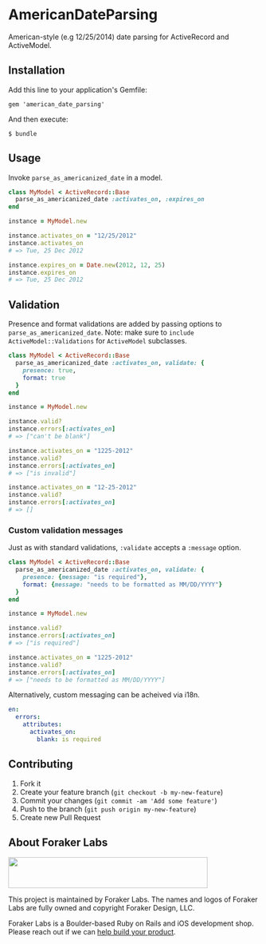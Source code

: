 # AmericanDateParsing

American-style (e.g 12/25/2014) date parsing for ActiveRecord and ActiveModel.

## Installation

Add this line to your application's Gemfile:

    gem 'american_date_parsing'

And then execute:

    $ bundle

## Usage

Invoke `parse_as_americanized_date` in a model.

```Ruby
class MyModel < ActiveRecord::Base
  parse_as_americanized_date :activates_on, :expires_on
end

instance = MyModel.new

instance.activates_on = "12/25/2012"
instance.activates_on
# => Tue, 25 Dec 2012

instance.expires_on = Date.new(2012, 12, 25)
instance.expires_on
# => Tue, 25 Dec 2012
```

## Validation

Presence and format validations are added by passing options to `parse_as_americanized_date`. Note: make sure to `include ActiveModel::Validations` for `ActiveModel` subclasses.

```Ruby
class MyModel < ActiveRecord::Base
  parse_as_americanized_date :activates_on, validate: {
    presence: true,
    format: true
  }
end

instance = MyModel.new

instance.valid?
instance.errors[:activates_on]
# => ["can't be blank"]

instance.activates_on = "1225-2012"
instance.valid?
instance.errors[:activates_on]
# => ["is invalid"]

instance.activates_on = "12-25-2012"
instance.valid?
instance.errors[:activates_on]
# => []
```

### Custom validation messages

Just as with standard validations, `:validate` accepts a `:message` option.

```Ruby
class MyModel < ActiveRecord::Base
  parse_as_americanized_date :activates_on, validate: {
    presence: {message: "is required"},
    format: {message: "needs to be formatted as MM/DD/YYYY"}
  }
end

instance = MyModel.new

instance.valid?
instance.errors[:activates_on]
# => ["is required"]

instance.activates_on = "1225-2012"
instance.valid?
instance.errors[:activates_on]
# => ["needs to be formatted as MM/DD/YYYY"]
```

Alternatively, custom messaging can be acheived via i18n.


```YAML
en:
  errors:
    attributes:
      activates_on:
        blank: is required
```


## Contributing

1. Fork it
2. Create your feature branch (`git checkout -b my-new-feature`)
3. Commit your changes (`git commit -am 'Add some feature'`)
4. Push to the branch (`git push origin my-new-feature`)
5. Create new Pull Request

## About Foraker Labs

<img src="http://assets.foraker.com/foraker_logo.png" width="400" height="62">

This project is maintained by Foraker Labs. The names and logos of Foraker Labs are fully owned and copyright Foraker Design, LLC.

Foraker Labs is a Boulder-based Ruby on Rails and iOS development shop. Please reach out if we can [help build your product](http://www.foraker.com).
